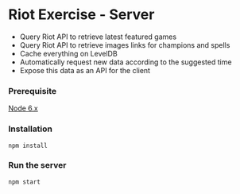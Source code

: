 # Riot Exercise - Server
- Query Riot API to retrieve latest featured games
- Query Riot API to retrieve images links for champions and spells
- Cache everything on LevelDB
- Automatically request new data according to the suggested time
- Expose this data as an API for the client

### Prerequisite
[Node 6.x](https://nodejs.org/en/)

### Installation
`npm install`

### Run the server
`npm start`
